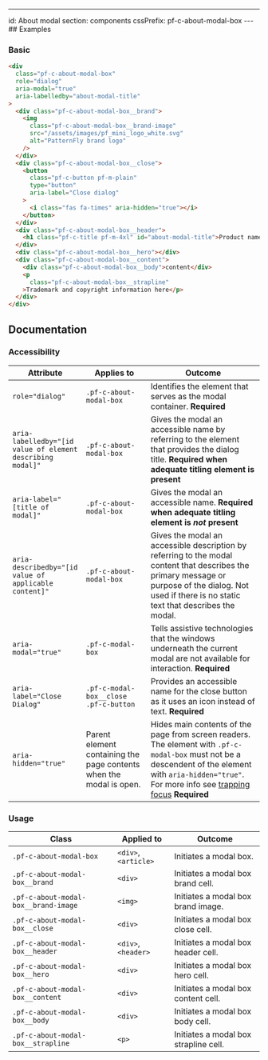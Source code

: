 ---
id: About modal
section: components
cssPrefix: pf-c-about-modal-box
---## Examples

### Basic

```html isFullscreen
<div
  class="pf-c-about-modal-box"
  role="dialog"
  aria-modal="true"
  aria-labelledby="about-modal-title"
>
  <div class="pf-c-about-modal-box__brand">
    <img
      class="pf-c-about-modal-box__brand-image"
      src="/assets/images/pf_mini_logo_white.svg"
      alt="PatternFly brand logo"
    />
  </div>
  <div class="pf-c-about-modal-box__close">
    <button
      class="pf-c-button pf-m-plain"
      type="button"
      aria-label="Close dialog"
    >
      <i class="fas fa-times" aria-hidden="true"></i>
    </button>
  </div>
  <div class="pf-c-about-modal-box__header">
    <h1 class="pf-c-title pf-m-4xl" id="about-modal-title">Product name</h1>
  </div>
  <div class="pf-c-about-modal-box__hero"></div>
  <div class="pf-c-about-modal-box__content">
    <div class="pf-c-about-modal-box__body">content</div>
    <p
      class="pf-c-about-modal-box__strapline"
    >Trademark and copyright information here</p>
  </div>
</div>

```

## Documentation

### Accessibility

| Attribute                                                  | Applies to                                                          | Outcome                                                                                                                                                                                                                                                                   |
| ---------------------------------------------------------- | ------------------------------------------------------------------- | ------------------------------------------------------------------------------------------------------------------------------------------------------------------------------------------------------------------------------------------------------------------------- |
| `role="dialog"`                                            | `.pf-c-about-modal-box`                                             | Identifies the element that serves as the modal container. **Required**                                                                                                                                                                                                   |
| `aria-labelledby="[id value of element describing modal]"` | `.pf-c-about-modal-box`                                             | Gives the modal an accessible name by referring to the element that provides the dialog title. **Required when adequate titling element is present**                                                                                                                      |
| `aria-label="[title of modal]"`                            | `.pf-c-about-modal-box`                                             | Gives the modal an accessible name. **Required when adequate titling element is _not_ present**                                                                                                                                                                           |
| `aria-describedby="[id value of applicable content]"`      | `.pf-c-about-modal-box`                                             | Gives the modal an accessible description by referring to the modal content that describes the primary message or purpose of the dialog. Not used if there is no static text that describes the modal.                                                                    |
| `aria-modal="true"`                                        | `.pf-c-modal-box`                                                   | Tells assistive technologies that the windows underneath the current modal are not available for interaction. **Required**                                                                                                                                                |
| `aria-label="Close Dialog"`                                | `.pf-c-modal-box__close .pf-c-button`                               | Provides an accessible name for the close button as it uses an icon instead of text. **Required**                                                                                                                                                                         |
| `aria-hidden="true"`                                       | Parent element containing the page contents when the modal is open. | Hides main contents of the page from screen readers. The element with `.pf-c-modal-box` must not be a descendent of the element with `aria-hidden="true"`. For more info see [trapping focus](https://pf4.patternfly.org/accessibility-guide#trapping-focus) **Required** |

### Usage

| Class                                | Applied to           | Outcome                               |
| ------------------------------------ | -------------------- | ------------------------------------- |
| `.pf-c-about-modal-box`              | `<div>`, `<article>` | Initiates a modal box.                |
| `.pf-c-about-modal-box__brand`       | `<div>`              | Initiates a modal box brand cell.     |
| `.pf-c-about-modal-box__brand-image` | `<img>`              | Initiates a modal box brand image.    |
| `.pf-c-about-modal-box__close`       | `<div>`              | Initiates a modal box close cell.     |
| `.pf-c-about-modal-box__header`      | `<div>`, `<header>`  | Initiates a modal box header cell.    |
| `.pf-c-about-modal-box__hero`        | `<div>`              | Initiates a modal box hero cell.      |
| `.pf-c-about-modal-box__content`     | `<div>`              | Initiates a modal box content cell.   |
| `.pf-c-about-modal-box__body`        | `<div>`              | Initiates a modal box body cell.      |
| `.pf-c-about-modal-box__strapline`   | `<p>`                | Initiates a modal box strapline cell. |
